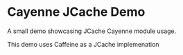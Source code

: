 # Cayenne JCache Demo

A small demo showcasing JCache Cayenne module usage.

This demo uses Caffeine as a JCache implemenation

